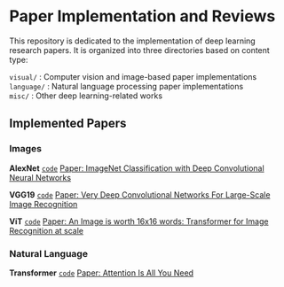 # Paper Implementation and Reviews

This repository is dedicated to the implementation of deep learning research papers. It is organized into three directories based on content type:

`visual/` : Computer vision and image-based paper implementations  
`language/` : Natural language processing paper implementations  
`misc/` : Other deep learning-related works

## Implemented Papers

### Images

**AlexNet**
  [`code`](Visual/Models/AlexNet.py)
  [Paper: ImageNet Classification with Deep Convolutional Neural Networks](https://proceedings.neurips.cc/paper_files/paper/2012/file/c399862d3b9d6b76c8436e924a68c45b-Paper.pdf)  

**VGG19**
  [`code`](Visual/Models/Vgg19.py)
  [Paper: Very Deep Convolutional Networks For Large-Scale Image Recognition](https://arxiv.org/pdf/1409.1556)
  
**ViT**
  [`code`](Visual/Models/Vit.py)
  [Paper: An Image is worth 16x16 words: Transformer for Image Recognition at scale](https://arxiv.org/pdf/2010.11929)

### Natural Language

**Transformer**
  [`code`](Language/models/transformer.py)
  [Paper: Attention Is All You Need](https://arxiv.org/pdf/1706.03762)
